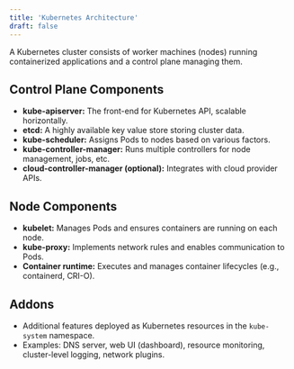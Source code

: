 ```yaml
---
title: 'Kubernetes Architecture'
draft: false
---
```


A Kubernetes cluster consists of worker machines (nodes) running containerized applications and a control plane managing them.

## Control Plane Components

- **kube-apiserver:** The front-end for Kubernetes API, scalable horizontally.
- **etcd:** A highly available key value store storing cluster data.
- **kube-scheduler:** Assigns Pods to nodes based on various factors.
- **kube-controller-manager:** Runs multiple controllers for node management, jobs, etc.
- **cloud-controller-manager (optional):** Integrates with cloud provider APIs.

## Node Components

- **kubelet:** Manages Pods and ensures containers are running on each node.
- **kube-proxy:** Implements network rules and enables communication to Pods.
- **Container runtime:** Executes and manages container lifecycles (e.g., containerd, CRI-O).

## Addons

- Additional features deployed as Kubernetes resources in the `kube-system` namespace.
- Examples: DNS server, web UI (dashboard), resource monitoring, cluster-level logging, network plugins.